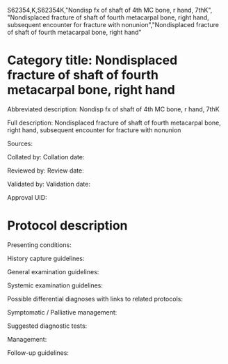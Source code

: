 S62354,K,S62354K,"Nondisp fx of shaft of 4th MC bone, r hand, 7thK", "Nondisplaced fracture of shaft of fourth metacarpal bone, right hand, subsequent encounter for fracture with nonunion","Nondisplaced fracture of shaft of fourth metacarpal bone, right hand"
# Category title: Nondisplaced fracture of shaft of fourth metacarpal bone, right hand

Abbreviated description: Nondisp fx of shaft of 4th MC bone, r hand, 7thK

Full description: Nondisplaced fracture of shaft of fourth metacarpal bone, right hand, subsequent encounter for fracture with nonunion

Sources:

Collated by:
Collation date:

Reviewed by:
Review date:

Validated by:
Validation date:

Approval UID:

# Protocol description

Presenting conditions:

History capture guidelines:

General examination guidelines:

Systemic examination guidelines:

Possible differential diagnoses with links to related protocols:

Symptomatic / Palliative management:

Suggested diagnostic tests:

Management:

Follow-up guidelines:
